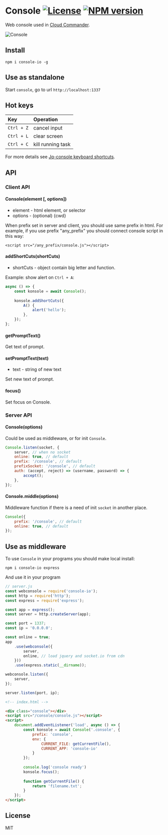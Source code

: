 # Console [![License][LicenseIMGURL]][LicenseURL] [![NPM version][NPMIMGURL]][NPMURL]

[NPMIMGURL]: https://img.shields.io/npm/v/console-io.svg?style=flat
[LicenseIMGURL]: https://img.shields.io/badge/license-MIT-317BF9.svg?style=flat
[NPM_INFO_IMG]: https://nodei.co/npm/console-io.png
[NPMURL]: https://npmjs.org/package/console-io "npm"
[LicenseURL]: https://tldrlegal.com/license/mit-license "MIT License"

Web console used in [Cloud Commander](http://cloudcmd.io).

![Console](https://raw.githubusercontent.com/cloudcmd/console/master/img/console.png "Console")

## Install

`npm i console-io -g`

## Use as standalone

Start `console`, go to url `http://localhost:1337`

## Hot keys

|Key                    |Operation
|:----------------------|:--------------------------------------------
| `Ctrl + Z`            | cancel input
| `Ctrl + L`            | clear screen
| `Ctrl + C`            | kill running task

For more details see [Jq-console keyboard shortcuts](https://github.com/replit/jq-console#default-key-config).

## API

### Client API

#### Console(element [, options])

- element   - html element, or selector
- options   - (optional) {cwd}

When prefix set in server and client, you should use same prefix in html.
For example, if you use prefix "any_prefix" you should connect
console script in this way:

`<script src="/any_prefix/console.js"></script>`

#### addShortCuts(shortCuts)

- shortCuts - object contain big letter and function.

Example: show alert on `Ctrl + A`:

```js
async () => {
    const konsole = await Console();
    
    konsole.addShortCuts({
        A() {
            alert('hello');
        },
    });
};
```

#### getPromptText()

Get text of prompt.

#### setPromptText(text)

- text - string of new text

Set new text of prompt.

#### focus()

Set focus on Console.

### Server API

#### Console(options)

Could be used as middleware, or for init `Console`.

```js
Console.listen(socket, {
    server, // when no socket
    online: true, // default
    prefix: '/console', // default
    prefixSocket: '/console', // default
    auth: (accept, reject) => (username, password) => {
        accept();
    },
});
```

#### Console.middle(options)

Middleware function if there is a need of init `socket` in another place.

```js
Console({
    prefix: '/console', // default
    online: true, // default
});
```

## Use as middleware

To use `Console` in your programs you should make local install:

`npm i console-io express`

And use it in your program

```js
// server.js
const webconsole = require('console-io');
const http = require('http');
const express = require('express');

const app = express();
const server = http.createServer(app);

const port = 1337;
const ip = '0.0.0.0';

const online = true;
app
    .use(webconsole({
        server,
        online, // load jquery and socket.io from cdn
    }))
    .use(express.static(__dirname));

webconsole.listen({
    server,
});

server.listen(port, ip);
```

```html
<!-- index.html -->

<div class="console"></div>
<script src="/console/console.js"></script>
<script>
    document.addEventListener('load', async () => {
        const konsole = await Console('.console', {
            prefix: 'console',
            env: {
                CURRENT_FILE: getCurrentFile(),
                CURRENT_APP: 'console-io'
            }
        });
        
        console.log('console ready')
        konsole.focus();
        
        function getCurrentFile() {
            return 'filename.txt';
        }
    });
</script>
```

## License

MIT
